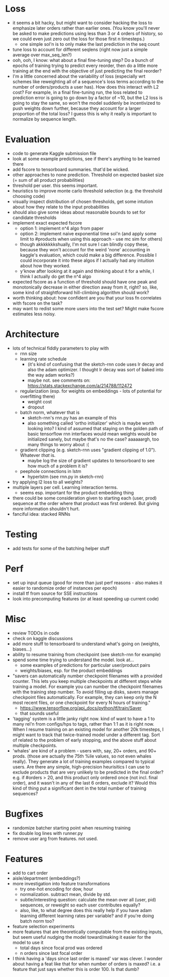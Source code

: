 # Loss

- it seems a bit hacky, but might want to consider hacking the loss to 
emphasize later orders rather than earlier ones. (You know you'll never
be asked to make predictions using less than 3 or 4 orders of history,
so we could even just zero out the loss for those first n timesteps.)
  - one simple sol'n is to only make the last prediction in the seq count
- tune loss to account for different seqlens (right now just a simple average over max_seq_len?)
- ooh, ooh, I know: what about a final fine-tuning step? Do a bunch of epochs 
  of training trying to predict every reorder, then do a little more training
  at the end with the objective of just predicting the final reorder?
- I'm a little concerned about the variability of loss (especially wrt schemes
  like reweighting all of a sequence's loss terms according to the number of 
  orders/products a user has). How does this interact with L2 cost? 
  For example, in a final fine-tuning run, the loss related to prediction
  error is going to go down by a factor of ~10, but the L2 loss is going to
  stay the same, so won't the model suddenly be incentivized to push weights
  down further, because they account for a larger proportion of the total loss?
  I guess this is why it really is important to normalize by sequence length.

# Evaluation
- code to generate Kaggle submission file
- look at some example predictions, see if there's anything to be learned there
- add fscore to tensorboard summaries. that'd be wicked.
- other approaches to none prediction. Threshold on expected basket size (= sum of all product probabilities)
- threshold per user. this seems important.
- heuristics to improve monte carlo threshold selection (e.g. the threshold choosing code)
- visually inspect distribution of chosen thresholds, get some intution about how they relate to the input probabilities
- should also give some ideas about reasonable bounds to set for candidate thresholds
- implement exact expected fscore
  - option 1: implement n^4 algo from paper
  - option 2: implement naive exponential time sol'n (and apply some limit to #products when using this approach - use mc sim for others)
  - though akkkkkkkshually, I'm not sure I can blindly copy these, because they won't account for the weird 'none' accounting in 
    kaggle's evaluation, which could make a big difference. Possible I could incorporate it into these algos if I actually had any
    intuition about how they worked.
  - y'know after looking at it again and thinking about it for a while, I think I actually do get the n^4 algo
- expected fscore as a function of threshold should have one peak and monotonically decrease in either direction away from it, right?
  so, like, some kind of straightforward hill-climbing algorithm should work?
- worth thinking about: how confident are you that your loss fn correlates with fscore on the task?
- may want to redist some more users into the test set? Might make fscore estimates less noisy.
  
# Architecture
- lots of technical fiddly parameters to play with
  - rnn size
  - learning rate schedule
    - (it's kind of confusing that the sketch-rnn code uses lr decay and also the adam
      optimizer. I thought lr decay was sort of baked into the way adam works?)
    - maybe not. see comments on: https://stats.stackexchange.com/a/214788/112472
  - regularization (esp. for weights on embeddings - lots of potential for overfitting there)
    - weight cost
    - dropout
  - batch norm, whatever that is
    - sketch-rnn's rnn.py has an example of this
    - also something called 'ortho initializer' which is maybe worth looking into? I kind of assumed
      that staying on the golden path of basic tensorflow rnn interfaces would mean weights would be
      initialized sanely, but maybe that's no the case? aaaaaargh, too many things to worry about :(
  - gradient clipping (e.g. sketch-rnn uses "gradient clipping of 1.0"). Whatever *that* is.
    - maybe log the size of gradient updates to tensorboard to see how much of a problem it is?
  - peephole connections in lstm
    - hyperlstm (see rnn.py in sketch-rnn)
- try applying l2 loss to all weights?
- multiple layers per cell. Learning interaction terms.
  - seems esp. important for the product embedding thing
- there could be some consideration given to starting each (user, prod)
  sequence at the order where that product was first ordered. But 
  giving more information shouldn't hurt.
- fanciful idea: stacked RNNs

# Testing
- add tests for some of the batching helper stuff

# Perf
- set up input queue (good for more than just perf reasons - also makes it easier to randomize order of instances per epoch)
- install tf from source for SSE instructions
- look into precomputing features (or at least speeding up current code)

# Misc
- review TODOs in code
- check on kaggle discussions
- add more stuff to tensorboard to understand what's going on (weights, biases...)
- ability to resume training from checkpoint (see sketch-rnn for example)
- spend some time trying to understand the model. look at...
  - some examples of predictions for particular user/product pairs
  - weights/biases, esp. for the product embeddings
- "savers can automatically number checkpoint filenames with a provided counter. This lets you keep multiple checkpoints at different steps while training a model. For example you can number the checkpoint filenames with the training step number. To avoid filling up disks, savers manage checkpoint files automatically. For example, they can keep only the N most recent files, or one checkpoint for every N hours of training."
  - https://www.tensorflow.org/api_docs/python/tf/train/Saver
  - that sounds useful
- 'tagging' system is a little janky right now. kind of want to have a 1 to many rel'n from
  configs/hps to tags, rather than 1:1 as it is right now. When I resume training on 
  an existing model for another 20k timesteps, I might want to track that twice-trained
  model under a different tag. Sort of related to the problem of early stopping, and the
  above stuff about multiple checkpoints.
- 'whales' are kind of a problem - users with, say, 20+ orders, and 90+ prods. 
  (those are actually the 75th %ile values, so not even whales really). 
  They generate a lot of training examples compared to typical users. 
  Are there any simple, high-precision heurisitics I can use to exclude products
  that are very unlikely to be predicted in the final order? e.g. if #orders > 20, 
  and this product only ordered once (not incl. final order), and it wasn't in any
  of the last 6 orders, exclude it? Would this kind of thing put a significant dent
  in the total number of training sequences?

# Bugfixes
- randomize batcher starting point when resuming training
- fix double log lines with runner.py
- remove user arg from features. not used.

# Features
- add to cart order
- aisle/department (embeddings?)
- more investigation into feature transformations
   - try one-hot encoding for dow, hour
   - normalization. subtract mean, divide by std.
    - subtle/interesting question: calculate the mean over all (user, pid) sequences, or 
      reweight so each user contributes equally?
    - also, like, to what degree does this really help if you have adam learning 
      different learning rates per variable? and if you're doing batch norm too?
- feature selection experiments
- more features that are theoretically computable from the existing inputs, but
  seem useful nudging the model toward/making it easier for the model to use it
    - total days since focal prod was ordered
    - n orders since last focal order
- I think having a 'days since last order is maxed' var was clever. I wonder
  about having a feat like that for when number of orders is maxed? i.e.
  a feature that just says whether this is order 100. Is that dumb?
